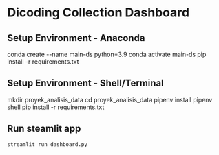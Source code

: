 # **Dicoding Collection Dashboard**

## **Setup Environment - Anaconda**

conda create --name main-ds python=3.9
conda activate main-ds
pip install -r requirements.txt

## **Setup Environment - Shell/Terminal**

mkdir proyek_analisis_data
cd proyek_analisis_data
pipenv install
pipenv shell
pip install -r requirements.txt

## **Run steamlit app**

`streamlit run dashboard.py`
